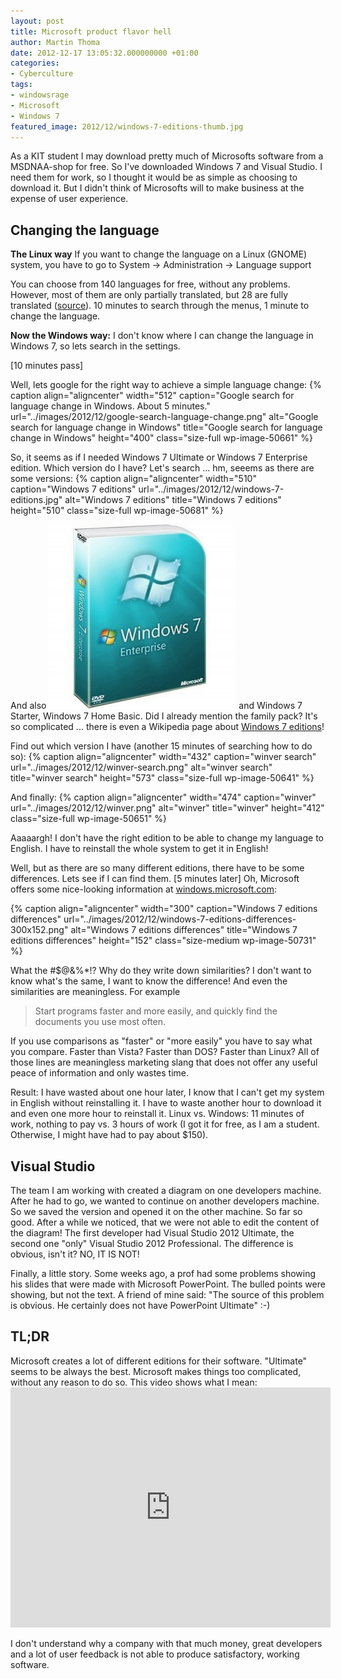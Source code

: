 ```yaml
---
layout: post
title: Microsoft product flavor hell
author: Martin Thoma
date: 2012-12-17 13:05:32.000000000 +01:00
categories:
- Cyberculture
tags:
- windowsrage
- Microsoft
- Windows 7
featured_image: 2012/12/windows-7-editions-thumb.jpg
---
```

As a KIT student I may download pretty much of Microsofts software from a MSDNAA-shop for free. So I've downloaded Windows 7 and Visual Studio. I need them for work, so I thought it would be as simple as choosing to download it. But I didn't think of Microsofts will to make business at the expense of user experience.

<h2>Changing the language</h2>
<strong>The Linux way</strong>
If you want to change the language on a Linux (GNOME) system, you have to go to 
    System &rarr; Administration &rarr; Language support

You can choose from 140 languages for free, without any problems. However, most of them are only partially translated, but 28 are fully translated (<a href="http://askubuntu.com/a/229831/10425">source</a>). 10 minutes to search through the menus, 1 minute to change the language.

<strong>Now the Windows way:</strong>
I don't know where I can change the language in Windows 7, so lets search in the settings.

[10 minutes pass]

Well, lets google for the right way to achieve a simple language change:
{% caption align="aligncenter" width="512" caption="Google search for language change in Windows. About 5 minutes." url="../images/2012/12/google-search-language-change.png" alt="Google search for language change in Windows" title="Google search for language change in Windows" height="400" class="size-full wp-image-50661" %}

So, it seems as if I needed Windows 7 Ultimate or Windows 7 Enterprise edition. Which version do I have?
Let's search ... hm, seeems as there are some versions:
{% caption align="aligncenter" width="510" caption="Windows 7 editions" url="../images/2012/12/windows-7-editions.jpg" alt="Windows 7 editions" title="Windows 7 editions" height="510" class="size-full wp-image-50681" %}

And also
<a href="../images/2012/12/windows-7-enterprise.jpg"><img src="../images/2012/12/windows-7-enterprise-300x295.jpg" alt="" title="Windows 7 enterprise edition" width="300" height="295" class="aligncenter size-medium wp-image-50691" /></a>
and Windows 7 Starter, Windows 7 Home Basic. Did I already mention the family pack? It's so complicated ... there is even a Wikipedia page about <a href="http://en.wikipedia.org/wiki/Windows_7_editions">Windows 7 editions</a>!

Find out which version I have (another 15 minutes of searching how to do so):
{% caption align="aligncenter" width="432" caption="winver search" url="../images/2012/12/winver-search.png" alt="winver search" title="winver search" height="573" class="size-full wp-image-50641" %}

And finally:
{% caption align="aligncenter" width="474" caption="winver" url="../images/2012/12/winver.png" alt="winver" title="winver" height="412" class="size-full wp-image-50651" %}

Aaaaargh! I don't have the right edition to be able to change my language to English. I have to reinstall the whole system to get it in English!

Well, but as there are so many different editions, there have to be some differences. Lets see if I can find them. 
[5 minutes later] 
Oh, Microsoft offers some nice-looking information at <a href="http://windows.microsoft.com/en-US/windows7/products/compare">windows.microsoft.com</a>:

{% caption align="aligncenter" width="300" caption="Windows 7 editions differences" url="../images/2012/12/windows-7-editions-differences-300x152.png" alt="Windows 7 editions differences" title="Windows 7 editions differences" height="152" class="size-medium wp-image-50731" %}

What the #$@&%*!? Why do they write down similarities? I don't want to know what's the same, I want to know the difference! 
And even the similarities are meaningless. 
For example 
<blockquote>Start programs faster and more easily, and quickly find the documents you use most often.</blockquote>
If you use comparisons as "faster" or "more easily" you have to say what you compare. Faster than Vista? Faster than DOS? Faster than Linux? All of those lines are meaningless marketing slang that does not offer any useful peace of information and only wastes time.

Result: I have wasted about one hour later, I know that I can't get my system in English without reinstalling it. I have to waste another hour to download it and even one more hour to reinstall it. 
Linux vs. Windows: 11 minutes of work, nothing to pay vs. 3 hours of work (I got it for free, as I am a student. Otherwise, I might have had to pay about $150).

<h2>Visual Studio</h2>
The team I am working with created a diagram on one developers machine. After he had to go, we wanted to continue on another developers machine. So we saved the version and opened it on the other machine. So far so good. After a while we noticed, that we were not able to edit the content of the diagram! 
The first developer had Visual Studio 2012 Ultimate, the second one "only" Visual Studio 2012 Professional. The difference is obvious, isn't it? NO, IT IS NOT!

Finally, a little story. Some weeks ago, a prof had some problems showing his slides that were made with Microsoft PowerPoint. The bulled points were showing, but not the text. A friend of mine said:
"The source of this problem is obvious. He certainly does not have PowerPoint Ultimate" :-)

<h2>TL;DR</h2>
Microsoft creates a lot of different editions for their software. "Ultimate" seems to be always the best.
Microsoft makes things too complicated, without any reason to do so. This video shows what I mean:

<iframe width="512" height="384" src="http://www.youtube.com/embed/G9HfdSp2E2A" frameborder="0" allowfullscreen></iframe>

I don't understand why a company with that much money, great developers and a lot of user feedback is not able to produce satisfactory, working software.
